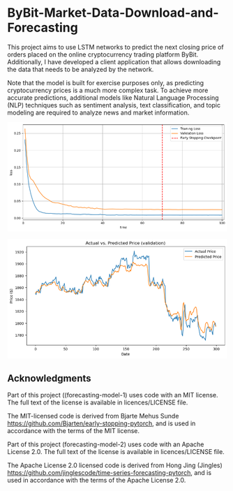 # ByBit-Market-Data-Download-and-Forecasting

This project aims to use LSTM networks to predict the next closing price of orders placed on the online cryptocurrency trading platform ByBit. Additionally, I have developed a client application that allows downloading the data that needs to be analyzed by the network.

Note that the model is built for exercise purposes only, as predicting cryptocurrency prices is a much more complex task. To achieve more accurate predictions, additional models like Natural Language Processing (NLP) techniques such as sentiment analysis, text classification, and topic modeling are required to analyze news and market information.

![Loss functions](./imgs/loss_plot.png)

![Predictions on validation-set](./imgs/pred_plot_validation.png)


## Acknowledgments

Part of this project ((forecasting-model-1) uses code with an MIT license. The full text of the license is available in licences/LICENSE file.

The MIT-licensed code is derived from Bjarte Mehus Sunde https://github.com/Bjarten/early-stopping-pytorch, and is used in accordance with the terms of the MIT license.

Part of this project (forecasting-model-2) uses code with an Apache License 2.0. The full text of the license is available in licences/LICENSE file.

The Apache License 2.0 licensed code is derived from Hong Jing (Jingles) https://github.com/jinglescode/time-series-forecasting-pytorch, and is used in accordance with the terms of the Apache License 2.0.
